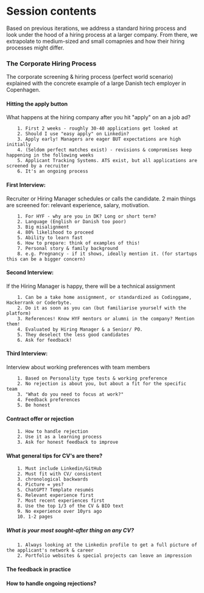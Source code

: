# Session contents

Based on previous iterations, we address a standard hiring process and look under the hood of a hiring process at a larger company. From there, we extrapolate to medium-sized and small comapnies and how their hiring processes might differ.

### The Corporate Hiring Process

The corporate screening & hiring process (perfect world scenario) explained with the concrete example of a large Danish tech employer in Copenhagen.

#### Hitting the apply button
What happens at the hiring company after you hit "apply" on an a job ad?

        1. First 2 weeks - roughly 30-40 applications get looked at
        2. Should I use "easy apply" on Linkedin?
        3. Apply early! Managers are eager BUT expectations are high initially
        4. (Seldom perfect matches exist) - revisions & compromises keep happening in the following weeks
        5. Applicant Tracking Systems. ATS exist, but all applications are screened by a recruiter
        6. It's an ongoing process

#### First Interview: 
Recruiter or Hiring Manager schedules or calls the candidate.
2 main things are screened for: relevant experience, salary, motivation.

        1. For HYF - why are you in DK? Long or short term?
        2. Language (English or Danish too poor)
        3. Big misalignment
        4. 80% likelihood to proceed
        5. Ability to learn fast
        6. How to prepare: think of examples of this!
        7. Personal story & family background
        8. e.g. Pregnancy - if it shows, ideally mention it. (for startups this can be a bigger concern)
        
#### Second Interview: 
If the Hiring Manager is happy, there will be a technical assignment

        1. Can be a take home assignment, or standardized as Codinggame, Hackerrank or Coderbyte.
        2. Do it as soon as you can (but familiarise yourself with the platform)
        3. References! Know HYF mentors or alumni in the company? Mention them!
        4. Evaluated by Hiring Manager & a Senior/ PO.
        5. They deselect the less good candidates
        6. Ask for feedback!
        
#### Third Interview: 
Interview about working preferences with team members

        1. Based on Personality type tests & working preference
        2. No rejection is about you, but about a fit for the specific team
        3. "What do you need to focus at work?"
        4. Feedback preferences
        5. Be honest
        
#### Contract offer or rejection
        1. How to handle rejection
        2. Use it as a learning process
        3. Ask for honest feedback to improve
        
#### What general tips for CV's are there?
        1. Must include Linkedin/GitHub
        2. Must fit with CV/ consistent
        3. chronological backwards
        4. Picture = yes?
        5. ChatGPT? Template resumés
        6. Relevant experience first
        7. Most recent experiences first
        8. Use the top 1/3 of the CV & BIO text
        9. No experience over 10yrs ago
        10. 1-2 pages
    
##### What is your most sought-after thing on any CV?
        1. Always looking at the Linkedin profile to get a full picture of the applicant's network & career
        2. Portfolio websites & special projects can leave an impression
        
#### The feedback in practice
  
#### How to handle ongoing rejections?
